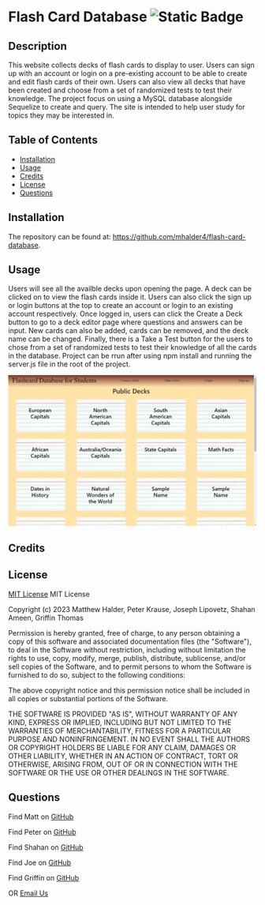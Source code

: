 # Flash Card Database	![Static Badge](https://img.shields.io/badge/MIT_License-grey)
## Description
This website collects decks of flash cards to display to user. Users can sign up with an account or login on a pre-existing account to be able to create and edit flash cards of their own. Users can also view all decks that have been created and choose from a set of randomized tests to test their knowledge. The project focus on using a MySQL database alongside Sequelize to create and query. The site is intended to help user study for  topics they may be interested in.
## Table of Contents
- [Installation](#installation)
- [Usage](#usage)
- [Credits](#credits)
- [License](#license)
- [Questions](#questions)
## Installation
The repository can be found at: https://github.com/mhalder4/flash-card-database.
## Usage
Users will see all the availble decks upon opening the page. A deck can be clicked on to view the flash cards inside it. Users can also click the sign up or login buttons at the top to create an account or login to an existing account respectively. Once logged in, users can click the Create a Deck button to go to a deck editor page where questions and answers can be input. New cards can also be added, cards can be removed, and the deck name can be changed. Finally, there is a Take a Test button for the users to chose from a set of randomized tests to test their knowledge of all the cards in the database. Project can be rrun after using npm install and running the server.js file in the root of the project.

![A screenshot of the completed webpage.](./assets/images/flash-card-database.png)
## Credits

## License
[MIT License](https://choosealicense.com/licenses/mit/)
MIT License

Copyright (c) 2023 Matthew Halder, Peter Krause, Joseph Lipovetz, Shahan Ameen, Griffin Thomas

Permission is hereby granted, free of charge, to any person obtaining a copy
of this software and associated documentation files (the "Software"), to deal
in the Software without restriction, including without limitation the rights
to use, copy, modify, merge, publish, distribute, sublicense, and/or sell
copies of the Software, and to permit persons to whom the Software is
furnished to do so, subject to the following conditions:

The above copyright notice and this permission notice shall be included in all
copies or substantial portions of the Software.

THE SOFTWARE IS PROVIDED "AS IS", WITHOUT WARRANTY OF ANY KIND, EXPRESS OR
IMPLIED, INCLUDING BUT NOT LIMITED TO THE WARRANTIES OF MERCHANTABILITY,
FITNESS FOR A PARTICULAR PURPOSE AND NONINFRINGEMENT. IN NO EVENT SHALL THE
AUTHORS OR COPYRIGHT HOLDERS BE LIABLE FOR ANY CLAIM, DAMAGES OR OTHER
LIABILITY, WHETHER IN AN ACTION OF CONTRACT, TORT OR OTHERWISE, ARISING FROM,
OUT OF OR IN CONNECTION WITH THE SOFTWARE OR THE USE OR OTHER DEALINGS IN THE
SOFTWARE.
## Questions
Find Matt on [GitHub](https://github.com/mhalder4)

Find Peter on [GitHub](https://github.com/Osorkon21)

Find Shahan on [GitHub](https://github.com/ShahanAmeen)

Find Joe on [GitHub](https://github.com/jlipovetz)

Find Griffin on [GitHub](https://github.com/HelloGriff)

  OR 
  [Email Us](mailto:placeholder@email.com)

